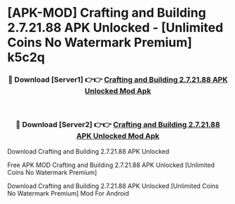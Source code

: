 # [APK-MOD] Crafting and Building 2.7.21.88 APK Unlocked - [Unlimited Coins No Watermark Premium] k5c2q



<div align="center">
<h3>🔴 Download [Server1] 👉👉 <a href="https://momento.my/?title=Crafting_and_Building_2.7.21.88_APK_Unlocked">Crafting and Building 2.7.21.88 APK Unlocked Mod Apk</a></h3><br>

<h3>🔴 Download [Server2] 👉👉 <a href="https://momento.my/?title=Crafting_and_Building_2.7.21.88_APK_Unlocked">Crafting and Building 2.7.21.88 APK Unlocked Mod Apk</a></h3>
</div>



Download Crafting and Building 2.7.21.88 APK Unlocked 

Free APK MOD Crafting and Building 2.7.21.88 APK Unlocked [Unlimited Coins No Watermark Premium]

Download Crafting and Building 2.7.21.88 APK Unlocked [Unlimited Coins No Watermark Premium] Mod For Android
